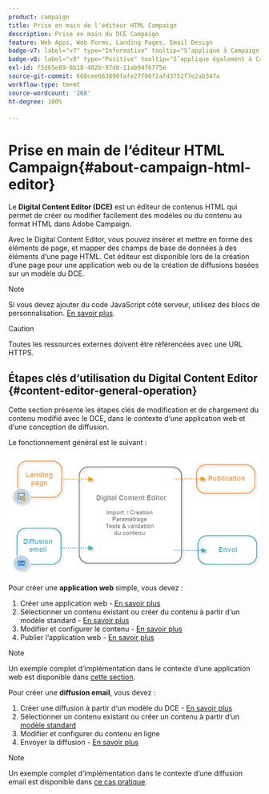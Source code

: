 ```yaml
---
product: campaign
title: Prise en main de l‘éditeur HTML Campaign
description: Prise en main du DCE Campaign
feature: Web Apps, Web Forms, Landing Pages, Email Design
badge-v7: label="v7" type="Informative" tooltip="S’applique à Campaign Classic v7"
badge-v8: label="v8" type="Positive" tooltip="S’applique également à Campaign v8"
exl-id: f5d65e89-6b18-482b-97d8-11ab94f6775e
source-git-commit: 668cee663890fafe27f86f2afd3752f7e2ab347a
workflow-type: tm+mt
source-wordcount: '268'
ht-degree: 100%

---
```


# Prise en main de l‘éditeur HTML Campaign{#about-campaign-html-editor}



Le **Digital Content Editor (DCE)** est un éditeur de contenus HTML qui permet de créer ou modifier facilement des modèles ou du contenu au format HTML dans Adobe Campaign.

Avec le Digital Content Editor, vous pouvez insérer et mettre en forme des éléments de page, et mapper des champs de base de données à des éléments d‘une page HTML. Cet éditeur est disponible lors de la création d’une page pour une application web ou de la création de diffusions basées sur un modèle du DCE.

>[!NOTE]
>
>Si vous devez ajouter du code JavaScript côté serveur, utilisez des blocs de personnalisation. [En savoir plus](../../delivery/using/personalization-blocks.md).

>[!CAUTION]
>
>Toutes les ressources externes doivent être référencées avec une URL HTTPS.

## Étapes clés d‘utilisation du Digital Content Editor {#content-editor-general-operation}

Cette section présente les étapes clés de modification et de chargement du contenu modifié avec le DCE, dans le contexte d‘une application web et d‘une conception de diffusion.

Le fonctionnement général est le suivant :

![](assets/dce_schema.png)

Pour créer une **application web** simple, vous devez :

1. Créer une application web - [En savoir plus](creating-a-landing-page.md)
1. Sélectionner un contenu existant ou créer du contenu à partir d‘un modèle standard - [En savoir plus](template-management.md)
1. Modifier et configurer le contenu - [En savoir plus](editing-content.md)
1. Publier l‘application web - [En savoir plus](creating-a-landing-page.md#step-3---publishing-content)

>[!NOTE]
>
>Un exemple complet d’implémentation dans le contexte d’une application web est disponible dans [cette section](creating-a-landing-page.md).

Pour créer une **diffusion email**, vous devez :

1. Créer une diffusion à partir d‘un modèle du DCE - [En savoir plus](use-case-creating-an-email-delivery.md)
1. Sélectionner un contenu existant ou créer un contenu à partir d’un [modèle standard](template-management.md)
1. Modifier et configurer du contenu en ligne
1. Envoyer la diffusion - [En savoir plus](../../delivery/using/steps-about-delivery-creation-steps.md)

>[!NOTE]
>
>Un exemple complet d‘implémentation dans le contexte d’une diffusion email est disponible dans [ce cas pratique](use-case-creating-an-email-delivery.md).
